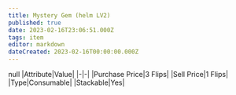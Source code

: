 ```yaml
---
title: Mystery Gem (helm LV2)
published: true
date: 2023-02-16T23:06:51.000Z
tags: item
editor: markdown
dateCreated: 2023-02-16T00:00:00.000Z
---
```


null
|Attribute|Value|
|-|-|
|Purchase Price|3 Flips|
|Sell Price|1 Flips|
|Type|Consumable|
|Stackable|Yes|

